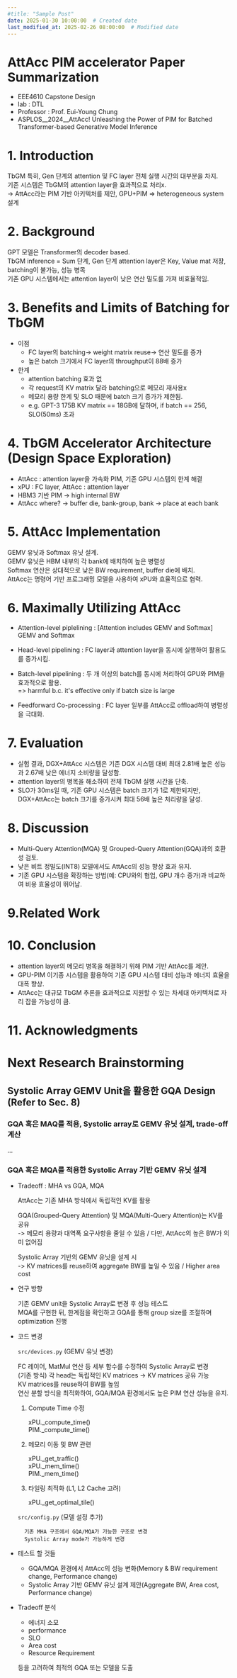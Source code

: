 ```yaml
---
#title: "Sample Post"
date: 2025-01-30 10:00:00  # Created date
last_modified_at: 2025-02-26 08:00:00  # Modified date
---
```



# AttAcc PIM accelerator Paper Summarization
- EEE4610 Capstone Design
- lab : DTL
- Professor : Prof. Eui-Young Chung
- ASPLOS__2024__AttAcc! Unleashing the Power of PIM for Batched Transformer-based Generative Model Inference


# 1. Introduction
TbGM 특히, Gen 단계의 attention 및 FC layer 전체 실행 시간의 대부분을 차지.  
기존 시스템은 TbGM의 attention layer을 효과적으로 처리x.  
-> AttAcc라는 PIM 기반 아키텍처를 제안, GPU+PIM => heterogeneous system 설계  

# 2. Background
GPT 모델은 Transformer의 decoder based.  
TbGM inference = Sum 단계, Gen 단계
attention layer은 Key, Value mat 저장, batching이 불가능, 성능 병목  
기존 GPU 시스템에서는 attention layer이 낮은 연산 밀도를 가져 비효율적임.  

# 3. Benefits and Limits of Batching for TbGM
* 이점 
	* FC layer의 batching-> weight matrix reuse-> 연산 밀도를 증가  
	* 높은 batch 크기에서 FC layer의 throughput이 88배 증가  
* 한계
	* attention batching 효과 없  
	* 각 request의 KV matrix 달라 batching으로 메모리 재사용x  
	* 메모리 용량 한계 및 SLO 때문에 batch 크기 증가가 제한됨.  
	* e.g. GPT-3 175B KV matrix == 18GB에 달하며, if batch == 256, SLO(50ms) 초과  

# 4. TbGM Accelerator Architecture (Design Space Exploration)
* AttAcc : attention layer을 가속화 PIM, 기존 GPU 시스템의 한계 해결  
* xPU : FC layer, AttAcc : attention layer  
* HBM3 기반 PIM -> high internal BW  
* AttAcc where? -> buffer die, bank-group, bank -> place at each bank  

# 5. AttAcc Implementation
GEMV 유닛과 Softmax 유닛 설계.  
GEMV 유닛은 HBM 내부의 각 bank에 배치하여 높은 병렬성  
Softmax 연산은 상대적으로 낮은 BW requirement, buffer die에 배치.  
AttAcc는 명령어 기반 프로그래밍 모델을 사용하여 xPU와 효율적으로 협력.  

# 6. Maximally Utilizing AttAcc
* Attention-level piplelining : [Attention includes GEMV and Softmax]
GEMV and Softmax  

* Head-level pipelining : FC layer과 attention layer을 동시에 실행하여 
활용도를 증가시킴.

* Batch-level pipelining : 두 개 이상의 batch를 동시에 처리하여 
GPU와 PIM을 효과적으로 활용.  
=> harmful b.c. it's effective only if batch size is large  

* Feedforward Co-processing : FC layer 일부를 AttAcc로 offload하여 병렬성을 극대화.

# 7. Evaluation
* 실험 결과, DGX+AttAcc 시스템은 기존 DGX 시스템 대비 
최대 2.81배 높은 성능과 2.67배 낮은 에너지 소비량을 달성함.
* attention layer의 병목을 해소하여 전체 TbGM 실행 시간을 단축.
* SLO가 30ms일 때, 기존 GPU 시스템은 batch 크기가 1로 제한되지만, 
DGX+AttAcc는 batch 크기를 증가시켜 최대 56배 높은 처리량을 달성.

# 8. Discussion
* Multi-Query Attention(MQA) 및 Grouped-Query Attention(GQA)과의 호환성 검토.
* 낮은 비트 정밀도(INT8) 모델에서도 AttAcc의 성능 향상 효과 유지.
* 기존 GPU 시스템을 확장하는 방법(예: CPU와의 협업, GPU 개수 증가)과 비교하여 비용 효율성이 뛰어남.

# 9.Related Work

# 10. Conclusion
* attention layer의 메모리 병목을 해결하기 위해 PIM 기반 AttAcc를 제안.
* GPU-PIM 이기종 시스템을 활용하여 기존 GPU 시스템 대비 성능과 에너지 효율을 대폭 향상.
* AttAcc는 대규모 TbGM 추론을 효과적으로 지원할 수 있는 차세대 아키텍처로 자리 잡을 가능성이 큼.

# 11. Acknowledgments



# Next Research Brainstorming
## Systolic Array GEMV Unit을 활용한 GQA Design (Refer to Sec. 8)
### GQA 혹은 MAQ를 적용, Systolic array로 GEMV 유닛 설계, trade-off 계산
...  

### GQA 혹은 MQA를 적용한 Systolic Array 기반 GEMV 유닛 설계 

- Tradeoff : MHA vs GQA, MQA

	AttAcc는 기존 MHA 방식에서 독립적인 KV를 활용
	
	GQA(Grouped-Query Attention) 및 MQA(Multi-Query Attention)는 KV를 공유   
	-> 메모리 용량과 대역폭 요구사항을 줄일 수 있음 / 다만, AttAcc의 높은 BW가 의미 없어짐
	
	Systolic Array 기반의 GEMV 유닛을 설계 시  
	-> KV matrices를 reuse하여 aggregate BW를 높일 수 있음 / Higher area cost


- 연구 방향

	기존 GEMV unit을 Systolic Array로 변경 후 성능 테스트  
	MQA를 구현한 뒤, 한계점을 확인하고 GQA를 통해 group size를 조절하며 optimization 진행

- 코드 변경

	```src/devices.py``` (GEMV 유닛 변경)
	
	FC 레이어, MatMul 연산 등 세부 함수를 수정하여 Systolic Array로 변경  
	(기존 방식) 각 head는 독립적인 KV matrices -> KV matrices 공유 가능   
	KV matrices를 reuse하여 BW를 높임  
	연산 분할 방식을 최적화하여, GQA/MQA 환경에서도 높은 PIM 연산 성능을 유지.  

	1. Compute Time 수정
	
		xPU._compute_time()   
		PIM._compute_time()  
	
	2. 메모리 이동 및 BW 관련
	
		xPU._get_traffic()  
		xPU._mem_time()  
		PIM._mem_time()  
	
	3. 타일링 최적화 (L1, L2 Cache 고려)
	
		xPU._get_optimal_tile()   

	```src/config.py``` (모델 설정 추가)

		기존 MHA 구조에서 GQA/MQA가 가능한 구조로 변경  
		Systolic Array mode가 가능하게 변경

- 테스트 할 것들
	- GQA/MQA 환경에서 AttAcc의 성능 변화(Memory & BW requirement change, Performance change)
	- Systolic Array 기반 GEMV 유닛 설계 제안(Aggregate BW, Area cost, Performance change)

- Tradeoff 분석
	- 에너지 소모
	- performance
	- SLO
	- Area cost
	- Resource Requirement  

	등을 고려하여 최적의 GQA 또는 모델을 도출


